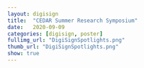 ```yaml
---
layout: digisign
title:  "CEDAR Summer Research Symposium"
date:   2020-09-09
categories: [digisign, poster]
fullimg_url: "DigiSignSpotlights.png"
thumb_url: "DigiSignSpotlights.png"
show: true
---
```

